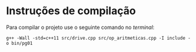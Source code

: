 # Instruções de compilação

Para compilar o projeto use o seguinte comando no *terminal*:

`g++ -Wall -std=c++11 src/drive.cpp src/op_aritmeticas.cpp -I include -o bin/pg01`


